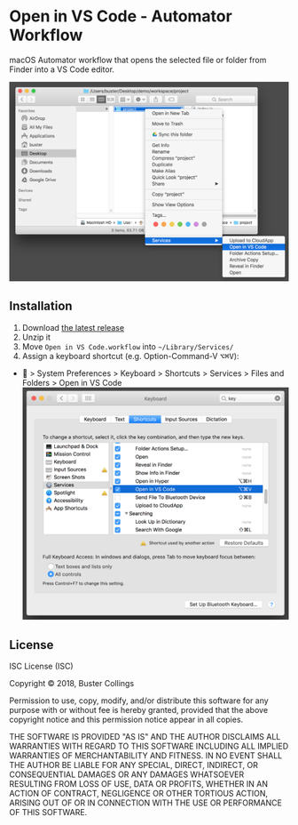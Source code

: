 # Open in VS Code - Automator Workflow

macOS Automator workflow that opens the selected file or folder from Finder into a VS Code editor.

![](open.png)

## Installation

1. Download [the latest release](https://github.com/busterc/open-in-vs-code-automator-workflow/archive/master.zip)
2. Unzip it
3. Move `Open in VS Code.workflow` into `~/Library/Services/`
4. Assign a keyboard shortcut (e.g. Option-Command-V <kbd>⌥</kbd><kbd>⌘</kbd><kbd>V</kbd>):

*  > System Preferences > Keyboard > Shortcuts > Services > Files and Folders > Open in VS Code
  ![](keyboard-shortcut.png)

## License

ISC License (ISC)

Copyright © 2018, Buster Collings

Permission to use, copy, modify, and/or distribute this software for any purpose with or without fee is hereby granted, provided that the above copyright notice and this permission notice appear in all copies.

THE SOFTWARE IS PROVIDED "AS IS" AND THE AUTHOR DISCLAIMS ALL WARRANTIES WITH REGARD TO THIS SOFTWARE INCLUDING ALL IMPLIED WARRANTIES OF MERCHANTABILITY AND FITNESS. IN NO EVENT SHALL THE AUTHOR BE LIABLE FOR ANY SPECIAL, DIRECT, INDIRECT, OR CONSEQUENTIAL DAMAGES OR ANY DAMAGES WHATSOEVER RESULTING FROM LOSS OF USE, DATA OR PROFITS, WHETHER IN AN ACTION OF CONTRACT, NEGLIGENCE OR OTHER TORTIOUS ACTION, ARISING OUT OF OR IN CONNECTION WITH THE USE OR PERFORMANCE OF THIS SOFTWARE.
